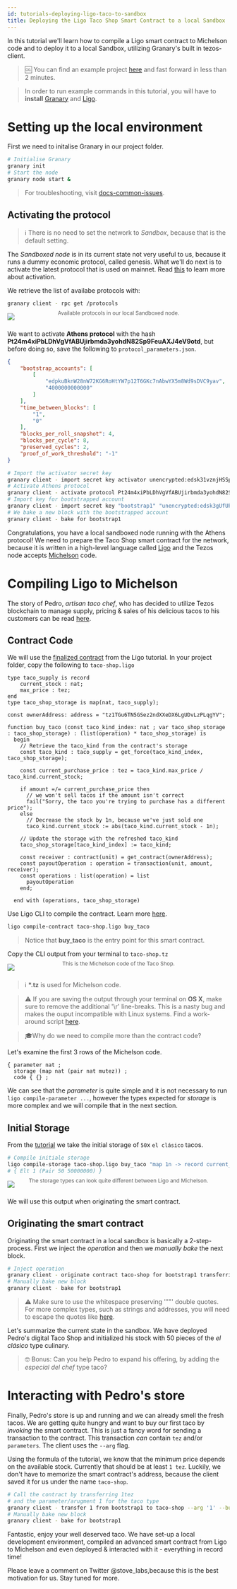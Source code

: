 ```yaml
---
id: tutorials-deploying-ligo-taco-to-sandbox
title: Deploying the Ligo Taco Shop Smart Contract to a local Sandbox
---
```


In this tutorial we'll learn how to compile a Ligo smart contract to Michelson code and to deploy it to a local Sandbox, utilizing Granary's built in tezos-client.

> 🆒 You can find an example project [here](https://github.com/stove-labs/granary/tree/features/examples/examples/deploying_ligo) and fast forward in less than 2 minutes. 

> In order to run example commands in this tutorial, you will have to **install** [ Granary](getting-started-install.md) and [ Ligo](https://ligolang.org/docs/next/setup/installation/). 


# Setting up the local environment

First we need to initalise Granary in our project folder.

```zsh
# Initialise Granary
granary init
# Start the node
granary node start &
```
> For troubleshooting, visit
[docs-common-issues](https://stove-labs.github.io/granary/docs/getting-started-install#troubleshooting-common-issues).


## Activating the protocol
> ℹ️ There is no need to set the network to *Sandbox*, because that is the default setting.

The *Sandboxed node* is in its current state not very useful to us, because it runs a dummy economic protocol, called genesis. What we'll do next is to activate the latest protocol that is used on mainnet. Read [this](https://stove-labs.github.io/granary/docs/sandboxnet-activating-a-protocol) to learn more about activation.

We retrieve the list of availabe protocols with:
```zsh
granary client - rpc get /protocols
```


<img src="/granary/img/tutorials/deploy-a-ligo-smart-contract-in-local-sandbox/available-protocols.png" />
<div style="opacity: 0.7; text-align: center; font-size: 12px; margin-top:-24px;">
Available protocols in our local Sandboxed node.
</div>

<br/>

We want to activate **Athens protocol** with the hash **Pt24m4xiPbLDhVgVfABUjirbmda3yohdN82Sp9FeuAXJ4eV9otd**, but before doing so, save the following to `protocol_parameters.json`.

```json
{
    "bootstrap_accounts": [
        [
            "edpkuBknW28nW72KG6RoHtYW7p12T6GKc7nAbwYX5m8Wd9sDVC9yav",
            "4000000000000"
        ]
    ],
    "time_between_blocks": [
        "1",
        "0"
    ],
    "blocks_per_roll_snapshot": 4,
    "blocks_per_cycle": 8,
    "preserved_cycles": 2,
    "proof_of_work_threshold": "-1"
}
```

```zsh
# Import the activator secret key
granary client - import secret key activator unencrypted:edsk31vznjHSSpGExDMHYASz45VZqXN4DPxvsa4hAyY8dHM28cZzp6 --force
# Activate Athens protocol
granary client - activate protocol Pt24m4xiPbLDhVgVfABUjirbmda3yohdN82Sp9FeuAXJ4eV9otd with fitness 1 and key activator and parameters $PWD/protocol_parameters.json --timestamp $(TZ='AAA+1' date +%FT%TZ)
# Import key for bootstrapped account
granary client - import secret key "bootstrap1" "unencrypted:edsk3gUfUPyBSfrS9CCgmCiQsTCHGkviBDusMxDJstFtojtc1zcpsh"
# We bake a new block with the bootstrapped account
granary client - bake for bootstrap1
```

Congratulations, you have a local sandboxed node running with the Athens protocol! We need to prepare the Taco Shop smart contract for the network, because it is written in a high-level language called [Ligo](https://www.ligolang.org) and the Tezos node accepts [Michelson](https://www.michelson-lang.com/) code.

# Compiling Ligo to Michelson
The story of Pedro, *artisan taco chef*, who has decided to utilize Tezos blockchain to  manage supply, pricing & sales of his delicious tacos to his customers can be read [here](https://ligolang.org/docs/tutorials/get-started/tezos-taco-shop-smart-contract/).


## Contract Code
We will use the [finalized contract](https://ligolang.org/docs/tutorials/get-started/tezos-taco-shop-payout/#finalizing-the-contract) from the Ligo tutorial. In your project folder, copy the following to `taco-shop.ligo`

```
type taco_supply is record
    current_stock : nat;
    max_price : tez;
end
type taco_shop_storage is map(nat, taco_supply);

const ownerAddress: address = "tz1TGu6TN5GSez2ndXXeDX6LgUDvLzPLqgYV";

function buy_taco (const taco_kind_index: nat ; var taco_shop_storage : taco_shop_storage) : (list(operation) * taco_shop_storage) is
  begin
    // Retrieve the taco_kind from the contract's storage
    const taco_kind : taco_supply = get_force(taco_kind_index, taco_shop_storage);
    
    const current_purchase_price : tez = taco_kind.max_price / taco_kind.current_stock;

    if amount =/= current_purchase_price then
      // we won't sell tacos if the amount isn't correct
      fail("Sorry, the taco you're trying to purchase has a different price");
    else
      // Decrease the stock by 1n, because we've just sold one
      taco_kind.current_stock := abs(taco_kind.current_stock - 1n);

    // Update the storage with the refreshed taco_kind
    taco_shop_storage[taco_kind_index] := taco_kind;

    const receiver : contract(unit) = get_contract(ownerAddress);
    const payoutOperation : operation = transaction(unit, amount, receiver);
    const operations : list(operation) = list
      payoutOperation
    end;

  end with (operations, taco_shop_storage)
```

Use Ligo CLI to compile the contract. Learn more [here](https://ligolang.org/docs/next/api-cli-commands/#compiling-a-contract).

```zsh 
ligo compile-contract taco-shop.ligo buy_taco
```

> Notice that **buy_taco** is the entry point for this smart contract.

Copy the CLI output from your terminal to `taco-shop.tz`

<img src="/granary/img/tutorials/deploy-a-ligo-smart-contract-in-local-sandbox/michelson-smart-contract.png" />
<div style="opacity: 0.7; text-align: center; font-size: 12px; margin-top:-24px;">
This is the Michelson code of the Taco Shop.
</div>
<br/>

> ℹ️ **\*.tz** is used for Michelson code.

> ⚠️ If you are saving the output through your terminal on **OS X**, make sure to remove the additional '\r' line-breaks. This is a nasty bug and makes the ouput incompatible with Linux systems. Find a work-around script [here](https://github.com/stove-labs/granary/blob/features/examples/examples/deploying_ligo/contracts/compile-contract.sh#L7).

>🎓Why do we need to compile more than the contract code? 

Let's examine the first 3 rows of the Michelson code.
```
{ parameter nat ;
  storage (map nat (pair nat mutez)) ;
  code { {} ;
```  
We can see that the *parameter* is quite simple and it is not necessary to run `ligo compile-parameter ...`, however the types expected for *storage* is more complex and we will compile that in the next section.
 
## Initial Storage
From the [tutorial](https://ligolang.org/docs/tutorials/get-started/tezos-taco-shop-payout/#finalizing-the-contract) we take the initial storage of `50`x `el clásico` tacos.

```sh
# Compile initiale storage
ligo compile-storage taco-shop.ligo buy_taco "map 1n -> record current_stock = 50n; max_price = 50000000mtz; end; end"
# { Elt 1 (Pair 50 50000000) }
```

<img src="/granary/img/tutorials/deploy-a-ligo-smart-contract-in-local-sandbox/compile-storage.png" />
<div style="opacity: 0.7; text-align: center; font-size: 12px; margin-top:-24px;">
The storage types can look quite different between Ligo and Michelson.
</div>
<br/>

We will use this output when originating the smart contract.


## Originating the smart contract
Originating the smart contract in a local sandbox is basically a 2-step-process. First we inject the *operation* and then we *manually bake* the next block.
```zsh
# Inject operation
granary client - originate contract taco-shop for bootstrap1 transferring 0 from bootstrap1 running $PWD/contracts/taco-shop.tz --init '"{ Elt 1 (Pair 50 50000000) }"' --burn-cap 2.356 --force &
# Manually bake new block
granary client - bake for bootstrap1
```

> ⚠️ Make sure to use the whitespace preserving '""' double quotes. For more complex types, such as strings and addresses, you will need to escape the quotes like [here](https://github.com/stove-labs/nft.stove-labs.com/blob/master/docs/index.html#L141).

Let's summarize the current state in the sandbox. We have deployed Pedro's digital Taco Shop and initialized his stock with 50 pieces of the *el clásico* type culinary. 

> 🤓 Bonus: Can you help Pedro to expand his offering, by adding the *especial del chef* type taco?

# Interacting with Pedro's store

Finally, Pedro's store is up and running and we can already smell the fresh tacos. We are getting quite hungry and want to buy our first taco by *invoking* the smart contract. This is just a fancy word for sending a transaction to the contract. This transaction *can* contain `tez` and/or `parameters`. The client uses the `--arg` flag.

Using the formula of the tutorial, we know that the minimum price depends on the available stock. Currently that should be at least `1 tez`. 
Luckily, we don't have to memorize the smart contract's address, because the client saved it for us under the name `taco-shop`.

```zsh
# Call the contract by transferring 1tez 
# and the parameter/arugment 1 for the taco type
granary client - transfer 1 from bootstrap1 to taco-shop --arg '1' --burn-cap 0.257 &
# Manually bake new block
granary client - bake for bootstrap1
```

Fantastic, enjoy your well deserved taco. We have set-up a local development environment, compiled an advanced smart contract from Ligo to Michelson and even deployed & interacted with it - everything in record time!

Please leave a comment on Twitter @stove_labs,because this is the best motivation for us. Stay tuned for more.